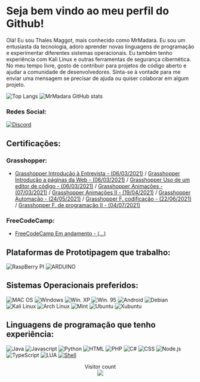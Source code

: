 # Seja bem vindo ao meu perfil do Github!

Olá! Eu sou Thales Maggot, mais conhecido como MrMadara. Eu sou um entusiasta da tecnologia, adoro aprender novas linguagens de programação e experimentar diferentes sistemas operacionais. Eu também tenho experiência com Kali Linux e outras ferramentas de segurança cibernética. 
No meu tempo livre, gosto de contribuir para projetos de código aberto e ajudar a comunidade de desenvolvedores. Sinta-se à vontade para me enviar uma mensagem se precisar de ajuda ou quiser colaborar em algum projeto.

 ![Top Langs](https://github-readme-stats.vercel.app/api?username=MrMadaraUchiha&show_icons=true&count_private=true&hide_border=true&title_color=007fff&icon_color=007fff&text_color=c9d1d9&bg_color=0d1117)
 ![MrMadara GitHub stats](https://github-readme-stats.vercel.app/api/top-langs/?username=MrMadaraUchiha&layout=compact&hide_border=true&title_color=007fff&text_color=007fff&bg_color=0d1117)

### Redes Social:

[![Discord](https://img.shields.io/badge/Discord-7289DA?style=for-the-badge&logo=discord&logoColor=white)](https://discord.gg/wJp7Zeghy9)

## Certificações:

### Grasshopper:

- [Grasshopper Introdução à Entrevista - (06/03/2021)](./certs/GrasshopperIntroduçãoàentrevistaCertificate.pdf)
/  [Grasshopper Introdução a páginas da Web - (06/03/2021)](./certs/GrasshopperIntroduçãoapáginasdaWebCertificate.pdf)
/  [Grasshopper Uso de um editor de código - (06/03/2021)](./certs/GrasshopperUsodeumeditordecódigoCertificate.pdf)
/  [Grasshopper Animações - (07/03/2021)](./certs/GrasshopperAnimaçõesCertificate.pdf)
/  [Grasshopper Animações II - (19/04/2021)](./certs/GrasshopperAnimaçõesIICertificate.pdf)
/  [Grasshopper Automação - (24/05/2021)](./certs/GrasshopperAutomaçãoCertificate.pdf)
/  [Grasshopper F. codificação - (22/06/2021)](./certs/GrasshopperFundamentosdecodificaçãoCertificate.pdf)
/  [Grasshopper F. de programação II - (04/07/2021)](./certs/GrasshopperFundamentosdeProgramaçãoIICertificate.pdf)

### FreeCodeCamp:

- [FreeCodeCamp Em andamento - (...)](./certs/FreeCodeCamp.pdf)

## Plataformas de Prototipagem que trabalho:

![RaspBerry PI](https://img.shields.io/badge/Raspberry%20Pi-A22846?style=for-the-badge&logo=Raspberry%20Pi&logoColor=white)
![ARDUINO](https://img.shields.io/badge/Arduino-00979D?style=for-the-badge&logo=Arduino&logoColor=white)

## Sistemas Operacionais preferidos:

![MAC OS](https://img.shields.io/badge/MAC_OS-000000?style=for-the-badge&logo=apple&logoColor=white)
![Windows](https://img.shields.io/badge/Windows-0078D6?style=for-the-badge&logo=windows&logoColor=white)
![Win. XP](https://img.shields.io/badge/Windows_XP-003399?style=for-the-badge&logo=windows-xp&logoColor=white)
![Win. 95](https://img.shields.io/badge/Windows_95-008080?style=for-the-badge&logo=windows-95&logoColor=white)
![Android](https://img.shields.io/badge/Android-3DDC84?style=for-the-badge&logo=android&logoColor=white)
![Debian](https://img.shields.io/badge/Debian-A81D33?style=for-the-badge&logo=debian&logoColor=white)
![Kali Linux](https://img.shields.io/badge/Kali_Linux-557C94?style=for-the-badge&logo=kali-linux&logoColor=white)
![Arch Linux](https://img.shields.io/badge/Arch_Linux-1793D1?style=for-the-badge&logo=arch-linux&logoColor=white)
![Mint](https://img.shields.io/badge/Linux_Mint-87CF3E?style=for-the-badge&logo=linux-mint&logoColor=white)
![Ubuntu](https://img.shields.io/badge/Ubuntu-E95420?style=for-the-badge&logo=ubuntu&logoColor=white)
![Xubuntu](https://img.shields.io/badge/Xubuntu-A11F6B?style=for-the-badge&logo=xubuntu&logoColor=white)

## Linguagens de programação que tenho experiência:

![Java](https://img.shields.io/badge/Java-007396?style=for-the-badge&logo=java&logoColor=white)
![Javascript](https://img.shields.io/badge/Javascript-F7DF1E?style=for-the-badge&logo=javascript&logoColor=black)
![Python](https://img.shields.io/badge/Python-3776AB?style=for-the-badge&logo=python&logoColor=white)
![HTML](https://img.shields.io/badge/HTML5-E34F26?style=for-the-badge&logo=html5&logoColor=white)
![PHP](https://img.shields.io/badge/PHP-777BB4?style=for-the-badge&logo=php&logoColor=white)
![C#](https://img.shields.io/badge/C%23-239120?style=for-the-badge&logo=c-sharp&logoColor=white)
![CSS](https://img.shields.io/badge/CSS-1572B6?style=for-the-badge&logo=css3&logoColor=white)
![Node.js](https://img.shields.io/badge/Node.js-43853D?style=for-the-badge&logo=node.js&logoColor=white)
![TypeScript](https://img.shields.io/badge/TypeScript-007ACC?style=for-the-badge&logo=typescript&logoColor=white)
![LUA](https://img.shields.io/badge/Lua-2C2D72?style=for-the-badge&logo=lua&logoColor=white)
[![Shell](https://img.shields.io/badge/Shell-FFD500?style=for-the-badge&logo=gnu-bash&logoColor=black)](https://img.shields.io/badge/Shell_Script-121011?style=for-the-badge&logo=gnu-bash&logoColor=white)

<p align="center"> 
  Visitor count<br>
  <img src="https://profile-counter.glitch.me/MrMadaraUchiha/count.svg" />
 
</p>
